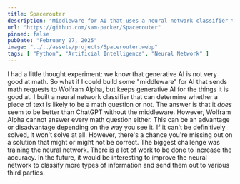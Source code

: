 ```yaml
---
title: Spacerouter
description: "Middleware for AI that uses a neural network classifier to redirect math related questions to Wolfram Alpha instead of a LLM for more accurate results."
url: "https://github.com/sam-packer/Spacerouter"
pinned: false
pubDate: "February 27, 2025"
image: "../../assets/projects/Spacerouter.webp"
tags: [ "Python", "Artificial Intelligence", "Neural Network" ]
---
```


I had a little thought experiment: we know that generative AI is not very good at math. So what if I could build some
"middleware" for AI that sends math requests to Wolfram Alpha, but keeps generative AI for the things it is good at. I
built a neural network classifier that can determine whether a piece of text is likely to be a math question or not. The
answer is that it *does* seem to be better than ChatGPT without the middleware. However, Wolfram Alpha cannot answer
every math question either. This can be an advantage or disadvantage depending on the way you see it. If it can't be
definitively solved, it won't solve at all. However, there's a chance you're missing out on a solution that might or
might not be correct. The biggest challenge was training the neural network. There is a lot of work to be done to
increase the accuracy. In the future, it would be interesting to improve the neural network to classify more types of
information and send them out to various third parties.
